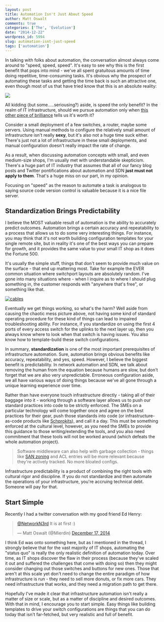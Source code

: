 ```yaml
---
layout: post
title: Automation Isn't Just About Speed
author: Matt Oswalt
comments: true
categories: ['The', 'Evolution']
date: "2014-12-22"
wordpress_id: 5994
slug: automation-isnt-just-speed
tags: ['automation']
---
```



In talking with folks about automation, the conversation almost always come around to "speed, speed, speed". It's easy to see why this is the first benefit that pops into mind - we've all spent gratuitous amounts of time doing repetitive, time-consuming tasks. It's obvious why the prospect of automating these tasks and getting the time back is such an attractive one, even though most of us that have tried know that this is an absolute reality:

[![](https://imgs.xkcd.com/comics/automation.png)](http://imgs.xkcd.com/comics/automation.png)

All kidding (but some.....seriousing?) aside, is speed the only benefit? In the realm of IT infrastructure, should we pursue automation only when [this other piece of brilliance](http://xkcd.com/1205/) tells us it's worth it?

Consider a small deployment of a few switches, a router, maybe some servers. Using manual methods to configure the relatively small amount of infrastructure isn't really **sexy**, but it's also not a huge time suck either. There's just not a lot of infrastructure in these small deployments, and manual configuration doesn't really impact the rate of change.

As a result, when discussing automation concepts with small, and even medium-size shops, I'm usually met with understandable skepticism. There's a huge part of IT industry that assumes that all of our fancy blog posts and Twitter pontifications about automation and SDN **just must not apply to them**. That's a huge miss on our part, in my opinion.

Focusing on "speed" as the reason to automate a task is analogous to saying source code version control is valuable because it is a nice file server.

## Standardization Brings Predictability

I believe the MOST valuable result of automation is the ability to accurately predict outcomes. Automation brings a certain accuracy and repeatability to a process that allows us to do some very interesting things. For instance, you may think that it's not worth building configuration templates for your single remote site, but in reality it's one of the best ways you can prepare for growth, and it provides the same value to your small IT shop as it does the Fortune 500.

It's usually the simple stuff, things that don't seem to provide much value on the surface - that end up mattering most. Take for example the EVER common situation where switchport layouts are absolutely random. I've gone into many situations where - when I inquire as to where I should plug something in, the customer responds with "anywhere that's free", or something like that.

[![cables](/assets/2014/12/2012-03-16_11-20-08_226.jpg)](/assets/2014/12/2012-03-16_11-20-08_226.jpg)

Eventually we get things working, so what's the harm? Well aside from causing the chaotic mess picture above, not having some kind of standard operating procedure for these kind of things can lead to impaired troubleshooting ability. For instance, if you standardize on using the first 4 ports of every access switch for the uplinks to the next layer up, then you always know where to look when that switch is having issues. You also know how to template-build these switch configurations.

In summary, **standardization** is one of the most important prerequisites of infrastructure automation. Sure, automation brings obvious benefits like accuracy, repeatability, and yes, speed. However, I believe the biggest benefit is predictability. In network automation and SDN, we talk about removing the human from the equation because humans are slow, but don't forget that we are also very unpredictable. Erroneous configuration aside, we all have various ways of doing things because we've all gone through a unique learning experience over time.

Rather than have everyone touch infrastructure directly - taking all of their baggage into it - working through a software layer allows us to push our standard practices into code to be strictly enforced. The SMEs on a particular technology will come together once and agree on the best practices for their gear, push those standards into code (or infrastructure-as-code products like [Schprokits](http://www.schprokits.com/)), and call it a day. This must be something enforced at the cultural level, however, as you need the SMEs to provide this guidance to those writing/extending the tools, and you also need commitment that these tools will not be worked around (which defeats the whole automation project).

> Software middleware can also help with garbage collection - things like [SAN zoning](https://oswalt.dev/2014/12/automating-san-zoning-schprokits/) and ACL entries will be more relevant because they're actively tracked. No more bloated configs.

Infrastructure predictability is a product of combining the right tools with cultural rigor and discipline. If you do not standardize and then automate the operations of your infrastructure, you're accruing technical debt. Someone will pay for that.

## Start Simple

Recently I had a twitter conversation with my good friend Ed Henry:

<blockquote class="twitter-tweet" lang="en"><p lang="en" dir="ltr"><a href="https://twitter.com/NetworkN3rd">@NetworkN3rd</a> It is at first :)</p>&mdash; Matt Oswalt (@Mierdin) <a href="https://twitter.com/Mierdin/status/545293359137705985">December 17, 2014</a></blockquote>
<script async src="//platform.twitter.com/widgets.js" charset="utf-8"></script>

I think Ed was onto something here, but as I mentioned in the thread, I strongly believe that for the vast majority of IT shops, automating the "status quo" is really the only realistic definition of automation today. Over time, as IT shops discover the flaw in their process (because they've scaled it out and suffered the challenges that come with doing so) then they might consider changing out those switches and buttons for new ones. Those that aren't at this scale yet don't need to change the entire paradigm of how infrastructure is run - they need to sell more donuts, or fix more cars. They need infrastructure that works, and they need a migration path to get there.

Hopefully I've made it clear that infrastructure automation isn't really a matter of size or scale, but as a matter of discipline and desired outcomes. With that in mind, I encourage you to start simple. Easy things like building templates to drive your switch configurations are things that you can do today that isn't far-fetched, but very realistic and full of benefit.
